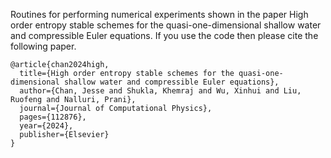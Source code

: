 Routines for performing numerical experiments shown in the paper 
High order entropy stable schemes for the quasi-one-dimensional shallow water and compressible Euler equations. If you use the code then please cite the following paper.
```
@article{chan2024high,
  title={High order entropy stable schemes for the quasi-one-dimensional shallow water and compressible Euler equations},
  author={Chan, Jesse and Shukla, Khemraj and Wu, Xinhui and Liu, Ruofeng and Nalluri, Prani},
  journal={Journal of Computational Physics},
  pages={112876},
  year={2024},
  publisher={Elsevier}
}
```
